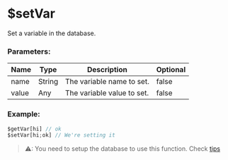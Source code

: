 # $setVar
Set a variable in the database.

### Parameters:
| Name        | Type        | Description                          | Optional |
| ----------- | ----------- | ------------------------------------ | -------- |
| name        | String      | The variable name to set.            | false    |
| value       | Any         | The variable value to set.           | false    |

### Example:
```js
$getVar[hi] // ok
$setVar[hi;ok] // We're setting it
```

> ⚠: You need to setup the database to use this function. Check [tips](tips.md?id=using-database)

